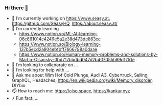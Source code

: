 ### Hi there 👋

<!--
**olso/olso** is a ✨ _special_ ✨ repository because its `README.md` (this file) appears on your GitHub profile.

Here are some ideas to get you started:
-->


- 🔭 I’m currently working on https://www.seasy.at, https://github.com/SeasyHQ, https://about.seasy.at/
- 🌱 I’m currently learning
  - https://www.notion.so/ML-AI-learning-06c861014c4249e5a2e38d473de863cc
  - https://www.notion.so/Biology-learning-137b5ecd2a904ebfbff7666798a0daae
  - https://www.notion.so/Human-memory-problems-and-solutions-by-Martin-Olsansky-0bd717bbdbd047d2b407055b89d1751e
- 👯 I’m looking to collaborate on ...
- 🤔 I’m looking for help with ...
- 💬 Ask me about Wim Hof Cold Plunge, Audi A3, Cybertruck, Sailing, GraphQL, Headaches, https://en.wikipedia.org/wiki/Memory_disorder, DIYbio
- 📫 How to reach me: https://olso.space, https://kankur.xyz
- ⚡ Fun fact: ...

